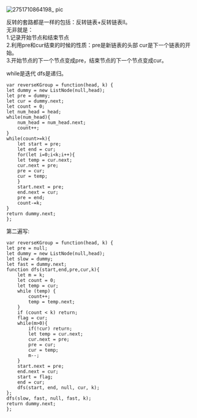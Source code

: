 ![2751710864198_ pic](https://github.com/xkong-study/gucheng_algorithm/assets/100473178/677153e4-e139-425e-8141-2295576d8fca)

反转的套路都是一样的包括：反转链表+反转链表II。       
无非就是：          
1.记录开始节点和结束节点          
2.利用pre和cur结束的时候的性质：pre是新链表的头部 cur是下一个链表的开始。      
3.开始节点的下一个节点变成pre，结束节点的下一个节点变成cur。          

while是迭代 dfs是递归。     

```code
var reverseKGroup = function(head, k) {
let dummy = new ListNode(null,head);
let pre = dummy;
let cur = dummy.next;
let count = 0;
let num_head = head;
while(num_head){
    num_head = num_head.next;
    count++;
}
while(count>=k){
    let start = pre;
    let end = cur;
    for(let i=0;i<k;i++){
    let temp = cur.next;
    cur.next = pre;
    pre = cur;
    cur = temp;
    }
    start.next = pre;
    end.next = cur;
    pre = end;
    count-=k;
}
return dummy.next;
};
```

第二遍写:   

```code
var reverseKGroup = function(head, k) {
let pre = null;
let dummy = new ListNode(null,head);
let slow = dummy;
let fast = dummy.next;
function dfs(start,end,pre,cur,k){
    let m = k;
    let count = 0;
    let temp = cur;
    while (temp) {
        count++;
        temp = temp.next;
    }
    if (count < k) return;
    flag = cur;
    while(m>0){
        if(!cur) return;
        let temp = cur.next;
        cur.next = pre;
        pre = cur;
        cur = temp;
        m--;
    }
    start.next = pre;
    end.next = cur;
    start = flag;
    end = cur;
    dfs(start, end, null, cur, k);
};
dfs(slow, fast, null, fast, k);
return dummy.next;
};
```
